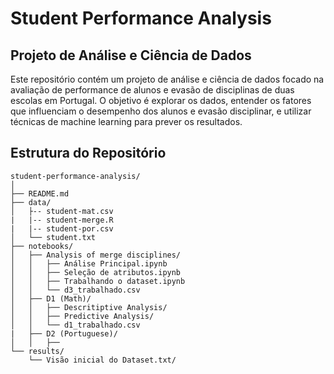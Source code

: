 # Student Performance Analysis

## Projeto de Análise e Ciência de Dados

Este repositório contém um projeto de análise e ciência de dados focado na avaliação de performance de alunos e evasão de disciplinas de duas escolas em Portugal. O objetivo é explorar os dados, entender os fatores que influenciam o desempenho dos alunos e evasão disciplinar, e utilizar técnicas de machine learning para prever os resultados.

## Estrutura do Repositório

```plaintext
student-performance-analysis/
│
├── README.md
├── data/
│   ├-- student-mat.csv
|   |-- student-merge.R
|   |-- student-por.csv 
│   └── student.txt
├── notebooks/
│   ├── Analysis of merge disciplines/
│   │   ├── Análise Principal.ipynb
│   │   ├── Seleção de atributos.ipynb
│   │   ├── Trabalhando o dataset.ipynb
│   │   └── d3_trabalhado.csv
│   ├── D1 (Math)/
│   │   ├── Descritiptive Analysis/
│   │   ├── Predictive Analysis/
│   │   └── d1_trabalhado.csv
|   ├── D2 (Portuguese)/
│   │   ├── 
└── results/
    └── Visão inicial do Dataset.txt/
